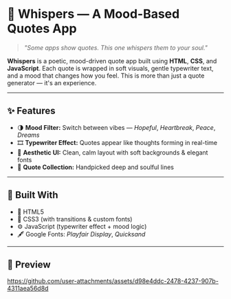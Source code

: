 # 🌙 Whispers — A Mood-Based Quotes App

> _"Some apps show quotes. This one whispers them to your soul."_  

**Whispers** is a poetic, mood-driven quote app built using **HTML**, **CSS**, and **JavaScript**. Each quote is wrapped in soft visuals, gentle typewriter text, and a mood that changes how you feel. This is more than just a quote generator — it's an experience.

---

## ✨ Features

- 🌗 **Mood Filter:** Switch between vibes — *Hopeful*, *Heartbreak*, *Peace*, *Dreams*
- 🎞️ **Typewriter Effect:** Quotes appear like thoughts forming in real-time
- 🎨 **Aesthetic UI:** Clean, calm layout with soft backgrounds & elegant fonts
- 💬 **Quote Collection:** Handpicked deep and soulful lines

---
## 🧩 Built With

- 🧾 HTML5
- 🎨 CSS3 (with transitions & custom fonts)
- ⚙️ JavaScript (typewriter effect + mood logic)
- 🖋 Google Fonts: *Playfair Display*, *Quicksand*

---
## 📸 Preview


https://github.com/user-attachments/assets/d98e4ddc-2478-4237-907b-4311aea56d8d
